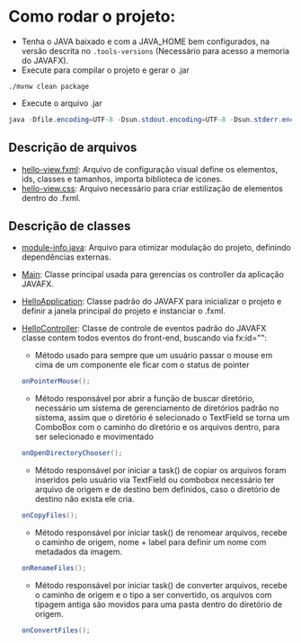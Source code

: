 # Como rodar o projeto:

- Tenha o JAVA baixado e com a JAVA_HOME bem configurados, na versão descrita no `.tools-versions` (Necessário para acesso a memoria  do JAVAFX).
- Execute para compilar o projeto e gerar o .jar
```shell
./mvnw clean package
```
- Execute o arquivo .jar
``` java
java -Dfile.encoding=UTF-8 -Dsun.stdout.encoding=UTF-8 -Dsun.stderr.encoding=UTF-8 -jar ./target/manager.jar
```
## Descrição de arquivos

- [hello-view.fxml](./src/main/resources/me/image/manager/hello-view.fxml): Arquivo de configuração visual define os elementos, ids, classes e tamanhos, importa biblioteca de icones.
- [hello-view.css](./src/main/resources/me/image/manager/css/hello-view.css): Arquivo necessário para criar estilização de elementos dentro do .fxml.

## Descrição de classes

- [module-info.java](./src/main/java/module-info.java): Arquivo para otimizar modulação do projeto, definindo dependências externas.
- [Main](./src/main/java/me/image/manager/Main.java): Classe principal usada para gerencias os controller da aplicação JAVAFX.
- [HelloApplication](./src/main/java/me/image/manager/HelloApplication.java): Classe padrão do JAVAFX para inicializar o projeto e definir a janela principal  do projeto e instanciar o .fxml.
- [HelloController](./src/main/java/me/image/manager/HelloController.java): Classe de controle de eventos padrão do JAVAFX classe contem todos eventos do front-end, buscando via fx:id="": 
  - Método usado para sempre que um usuário passar o mouse em cima de um componente ele ficar com o status de pointer
  ```java
  onPointerMouse();
  ```

  - Método responsável por abrir a função de buscar diretório, necessário um sistema de gerenciamento de diretórios padrão no sistema, assim que o diretório é selecionado o TextField se torna um ComboBox com o caminho do diretório e os arquivos dentro, para ser selecionado e movimentado
  ```java
  onOpenDirectoryChooser();
  ```
  
  - Método responsável por iniciar a task() de copiar os arquivos foram inseridos pelo usuário via TextField ou combobox necessário ter arquivo de origem e de destino bem definidos, caso o diretório de destino não exista ele cria.
  ```java
  onCopyFiles();
  ```
  
  - Método responsável por iniciar task() de renomear arquivos, recebe o caminho de origem, nome + label para definir um nome com metadados da imagem.
  ```java
  onRenameFiles();
  ```
  
  - Método responsável por iniciar task() de converter arquivos, recebe o caminho de origem e o tipo a ser convertido, os arquivos com tipagem antiga são movidos para uma pasta dentro do diretório de origem.
  ```java
  onConvertFiles();
  ```

















```
```
